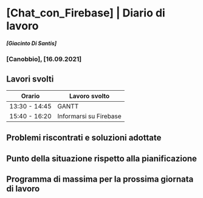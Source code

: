 # [Chat_con_Firebase] | Diario di lavoro
##### [Giacinto Di Santis]
### [Canobbio], [16.09.2021]

## Lavori svolti


|Orario        |Lavoro svolto                     |
|--------------|----------------------------------|
|13:30 - 14:45 |GANTT                             |
|15:40 - 16:20 |Informarsi su Firebase            |

##  Problemi riscontrati e soluzioni adottate


##  Punto della situazione rispetto alla pianificazione


## Programma di massima per la prossima giornata di lavoro
